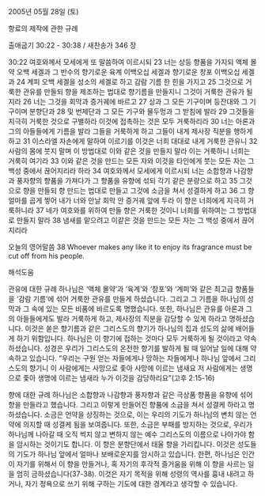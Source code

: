 2005년 05월 28일 (토)

항료의 제작에 관한 규례



출애굽기 30:22 - 30:38 / 새찬송가 346 장


30:22 여호와께서 모세에게 또 말씀하여 이르시되 23 너는 상등 향품을 가지되 액체 몰약 오백 세겔과 그 반수의 향기로운 육계 이백오십 세겔과 향기로운 창포 이백오십 세겔과 24 계피 오백 세겔을 성소의 세겔로 하고 감람 기름 한 힌을 가지고 25 그것으로 거룩한 관유를 만들되 향을 제조하는 법대로 향기름을 만들지니 그것이 거룩한 관유가 될지라 26 너는 그것을 회막과 증거궤에 바르고 27 상과 그 모든 기구이며 등잔대와 그 기구이며 분향단과 28 및 번제단과 그 모든 기구와 물두멍과 그 받침에 발라 29 그것들을 지극히 거룩한 것으로 구별하라 이것에 접촉하는 것은 모두 거룩하리라 30 너는 아론과 그의 아들들에게 기름을 발라 그들을 거룩하게 하고 그들이 내게 제사장 직분을 행하게 하고 31 이스라엘 자손에게 말하여 이르기를 이것은 너희 대대로 내게 거룩한 관유니 32 사람의 몸에 붓지 말며 이 방법대로 이와 같은 것을 만들지 말라 이는 거룩하니 너희는 거룩히 여기라 33 이와 같은 것을 만드는 모든 자와 이것을 타인에게 붓는 모든 자는 그 백성 중에서 끊어지리라 하라 34 여호와께서 모세에게 이르시되 너는 소합향과 나감향과 풍자향의 향품을 가져다가 그 향품을 유향에 섞되 각기 같은 분량으로 하고 35 그것으로 향을 만들되 향 만드는 법대로 만들고 그것에 소금을 쳐서 성결하게 하고 36 그 향 얼마를 곱게 찧어 내가 너와 만날 회막 안 증거궤 앞에 두라 이 향은 너희에게 지극히 거룩하니라 37 네가 여호와를 위하여 만들 향은 거룩한 것이니 너희를 위하여는 그 방법대로 만들지 말라 38 냄새를 맡으려고 이같은 것을 만드는 모든 자는 그 백성 중에서 끊어지리라 

오늘의 영어말씀 
38 Whoever makes any like it to enjoy its fragrance must be cut off from his people.

해석도움





관유에 대한 규례 
하나님은 ‘액체 몰약’과 ‘육계’와 ‘창포’와 ‘계피’와 같은 최고급 향품들을 ‘감람 기름’에 섞어 거룩한 관유를 만들게 하셨습니다. 그리고 그 기름을 하나님의 성막과 그 속에 있는 모든 비품에 바르도록 명했습니다. 또한, 하나님은 관유를 아론과 그의 아들들에게도 발라 거룩하게 하고, 제사장의 직분을 감당할 수 있게 하라고 명하셨습니다. 이것은 쏟은 향기름과 같은 그리스도의 향기가 하나님의 집과 성도의 삶에 배어들게 하기 위함입니다. 하나님은 이 향기에 접하는 것마다 모두 거룩하게 될 것이라고 약속하셨습니다. 성경은 우리가 그리스도의 온전한 향기를 발하게 될 때 일어날 일에 대해 약속하고 있습니다. “우리는 구원 얻는 자들에게나 망하는 자들에게나 하나님 앞에서 그리스도의 향기니 이 사람에게는 사망으로 좇아 사망에 이르는 냄새요 저 사람에게는 생명으로 좇아 생명에 이르는 냄새라 누가 이것을 감당하리요”(고후 2:15-16) 

향에 대한 규례 
하나님은 소합향과 나감향과 풍자향과 같은 극상품 향품을 유향에 섞어 향을 만들라고 했습니다. 그리고 이렇게 만들어진 향품에 소금을 쳐서 성결케 하라고 명하셨습니다. 소금은 언약을 상징하는 것으로, 이는 우리의 기도가 하나님의 변치 않는 언약에 의지할 때 성결케 됨을 보여줍니다. 또한, 소금은 부패를 방지하는 것으로, 우리가 하나님께 나아갈 때 오직 썩지 않고 변하지 않는 예수 그리스도의 이름으로 나아가야 함을 암시하는 것이기도 합니다. 이 향은 분향단에서 태울 향을 가리킵니다. 이것은 성도들의 기도가 하나님 앞에서 얼마나 보배로운지를 암시하고 있습니다. 한편, 하나님은 인간이 자기를 위해서 이 향을 만들거나, 혹 자기의 후각적 즐거움을 위해 이 향을 사르는 일을 엄히 금하셨습니다(37-38). 이것은 자기 목적을 위해 성령의 역사를 흉내 내려고 하거나, 자기 정욕으로 쓰기 위해 구하는 기도에 대한 경계라고 생각할 수 있습니다.